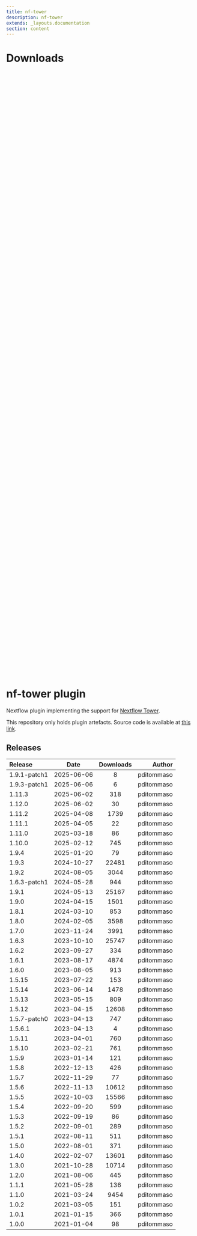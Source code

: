 ```yaml
---
title: nf-tower
description: nf-tower
extends: _layouts.documentation
section: content
---
```


# Downloads

<div style="position: relative; height:40vh; width:80vw">
    <canvas id="releases"></canvas>
</div>

# nf-tower plugin

Nextflow plugin implementing the support for [Nextflow Tower](https://tower.nf/). 

This repository only holds plugin artefacts. Source code is available at [this link](https://github.com/nextflow-io/nextflow/tree/master/plugins/nf-tower). 


## Releases

| Release                               |                       Date                       |                   Downloads                    |                           Author |
| :------------ |:------------------------------------------------:|:----------------------------------------------:|---------------------------------:|
 |  1.9.1-patch1                                        | 2025-06-06                                          | 8                                                  | pditommaso                                         |
 |  1.9.3-patch1                                        | 2025-06-06                                          | 6                                                  | pditommaso                                         |
 |  1.11.3                                              | 2025-06-02                                          | 318                                                | pditommaso                                         |
 |  1.12.0                                              | 2025-06-02                                          | 30                                                 | pditommaso                                         |
 |  1.11.2                                              | 2025-04-08                                          | 1739                                               | pditommaso                                         |
 |  1.11.1                                              | 2025-04-05                                          | 22                                                 | pditommaso                                         |
 |  1.11.0                                              | 2025-03-18                                          | 86                                                 | pditommaso                                         |
 |  1.10.0                                              | 2025-02-12                                          | 745                                                | pditommaso                                         |
 |  1.9.4                                               | 2025-01-20                                          | 79                                                 | pditommaso                                         |
 |  1.9.3                                               | 2024-10-27                                          | 22481                                              | pditommaso                                         |
 |  1.9.2                                               | 2024-08-05                                          | 3044                                               | pditommaso                                         |
 |  1.6.3-patch1                                        | 2024-05-28                                          | 944                                                | pditommaso                                         |
 |  1.9.1                                               | 2024-05-13                                          | 25167                                              | pditommaso                                         |
 |  1.9.0                                               | 2024-04-15                                          | 1501                                               | pditommaso                                         |
 |  1.8.1                                               | 2024-03-10                                          | 853                                                | pditommaso                                         |
 |  1.8.0                                               | 2024-02-05                                          | 3598                                               | pditommaso                                         |
 |  1.7.0                                               | 2023-11-24                                          | 3991                                               | pditommaso                                         |
 |  1.6.3                                               | 2023-10-10                                          | 25747                                              | pditommaso                                         |
 |  1.6.2                                               | 2023-09-27                                          | 334                                                | pditommaso                                         |
 |  1.6.1                                               | 2023-08-17                                          | 4874                                               | pditommaso                                         |
 |  1.6.0                                               | 2023-08-05                                          | 913                                                | pditommaso                                         |
 |  1.5.15                                              | 2023-07-22                                          | 153                                                | pditommaso                                         |
 |  1.5.14                                              | 2023-06-14                                          | 1478                                               | pditommaso                                         |
 |  1.5.13                                              | 2023-05-15                                          | 809                                                | pditommaso                                         |
 |  1.5.12                                              | 2023-04-15                                          | 12608                                              | pditommaso                                         |
 |  1.5.7-patch0                                        | 2023-04-13                                          | 747                                                | pditommaso                                         |
 |  1.5.6.1                                             | 2023-04-13                                          | 4                                                  | pditommaso                                         |
 |  1.5.11                                              | 2023-04-01                                          | 760                                                | pditommaso                                         |
 |  1.5.10                                              | 2023-02-21                                          | 761                                                | pditommaso                                         |
 |  1.5.9                                               | 2023-01-14                                          | 121                                                | pditommaso                                         |
 |  1.5.8                                               | 2022-12-13                                          | 426                                                | pditommaso                                         |
 |  1.5.7                                               | 2022-11-29                                          | 77                                                 | pditommaso                                         |
 |  1.5.6                                               | 2022-11-13                                          | 10612                                              | pditommaso                                         |
 |  1.5.5                                               | 2022-10-03                                          | 15566                                              | pditommaso                                         |
 |  1.5.4                                               | 2022-09-20                                          | 599                                                | pditommaso                                         |
 |  1.5.3                                               | 2022-09-19                                          | 86                                                 | pditommaso                                         |
 |  1.5.2                                               | 2022-09-01                                          | 289                                                | pditommaso                                         |
 |  1.5.1                                               | 2022-08-11                                          | 511                                                | pditommaso                                         |
 |  1.5.0                                               | 2022-08-01                                          | 371                                                | pditommaso                                         |
 |  1.4.0                                               | 2022-02-07                                          | 13601                                              | pditommaso                                         |
 |  1.3.0                                               | 2021-10-28                                          | 10714                                              | pditommaso                                         |
 |  1.2.0                                               | 2021-08-06                                          | 445                                                | pditommaso                                         |
 |  1.1.1                                               | 2021-05-28                                          | 136                                                | pditommaso                                         |
 |  1.1.0                                               | 2021-03-24                                          | 9454                                               | pditommaso                                         |
 |  1.0.2                                               | 2021-03-05                                          | 151                                                | pditommaso                                         |
 |  1.0.1                                               | 2021-01-15                                          | 366                                                | pditommaso                                         |
 |  1.0.0                                               | 2021-01-04                                          | 98                                                 | pditommaso                                         |


<script>

(async function() {
    const data = [

        {
            date: `2021-01-04`,
            count: 98,
            y: '1.0.0' },

        {
            date: `2021-01-15`,
            count: 366,
            y: '1.0.1' },

        {
            date: `2021-03-05`,
            count: 151,
            y: '1.0.2' },

        {
            date: `2021-03-24`,
            count: 9454,
            y: '1.1.0' },

        {
            date: `2021-05-28`,
            count: 136,
            y: '1.1.1' },

        {
            date: `2021-08-06`,
            count: 445,
            y: '1.2.0' },

        {
            date: `2021-10-28`,
            count: 10714,
            y: '1.3.0' },

        {
            date: `2022-02-07`,
            count: 13601,
            y: '1.4.0' },

        {
            date: `2022-08-01`,
            count: 371,
            y: '1.5.0' },

        {
            date: `2022-08-11`,
            count: 511,
            y: '1.5.1' },

        {
            date: `2022-09-01`,
            count: 289,
            y: '1.5.2' },

        {
            date: `2022-09-19`,
            count: 86,
            y: '1.5.3' },

        {
            date: `2022-09-20`,
            count: 599,
            y: '1.5.4' },

        {
            date: `2022-10-03`,
            count: 15566,
            y: '1.5.5' },

        {
            date: `2022-11-13`,
            count: 10612,
            y: '1.5.6' },

        {
            date: `2022-11-29`,
            count: 77,
            y: '1.5.7' },

        {
            date: `2022-12-13`,
            count: 426,
            y: '1.5.8' },

        {
            date: `2023-01-14`,
            count: 121,
            y: '1.5.9' },

        {
            date: `2023-02-21`,
            count: 761,
            y: '1.5.10' },

        {
            date: `2023-04-01`,
            count: 760,
            y: '1.5.11' },

        {
            date: `2023-04-13`,
            count: 4,
            y: '1.5.6.1' },

        {
            date: `2023-04-13`,
            count: 747,
            y: '1.5.7-patch0' },

        {
            date: `2023-04-15`,
            count: 12608,
            y: '1.5.12' },

        {
            date: `2023-05-15`,
            count: 809,
            y: '1.5.13' },

        {
            date: `2023-06-14`,
            count: 1478,
            y: '1.5.14' },

        {
            date: `2023-07-22`,
            count: 153,
            y: '1.5.15' },

        {
            date: `2023-08-05`,
            count: 913,
            y: '1.6.0' },

        {
            date: `2023-08-17`,
            count: 4874,
            y: '1.6.1' },

        {
            date: `2023-09-27`,
            count: 334,
            y: '1.6.2' },

        {
            date: `2023-10-10`,
            count: 25747,
            y: '1.6.3' },

        {
            date: `2023-11-24`,
            count: 3991,
            y: '1.7.0' },

        {
            date: `2024-02-05`,
            count: 3598,
            y: '1.8.0' },

        {
            date: `2024-03-10`,
            count: 853,
            y: '1.8.1' },

        {
            date: `2024-04-15`,
            count: 1501,
            y: '1.9.0' },

        {
            date: `2024-05-13`,
            count: 25167,
            y: '1.9.1' },

        {
            date: `2024-05-28`,
            count: 944,
            y: '1.6.3-patch1' },

        {
            date: `2024-08-05`,
            count: 3044,
            y: '1.9.2' },

        {
            date: `2024-10-27`,
            count: 22481,
            y: '1.9.3' },

        {
            date: `2025-01-20`,
            count: 79,
            y: '1.9.4' },

        {
            date: `2025-02-12`,
            count: 745,
            y: '1.10.0' },

        {
            date: `2025-03-18`,
            count: 86,
            y: '1.11.0' },

        {
            date: `2025-04-05`,
            count: 22,
            y: '1.11.1' },

        {
            date: `2025-04-08`,
            count: 1739,
            y: '1.11.2' },

        {
            date: `2025-06-02`,
            count: 30,
            y: '1.12.0' },

        {
            date: `2025-06-02`,
            count: 318,
            y: '1.11.3' },

        {
            date: `2025-06-06`,
            count: 6,
            y: '1.9.3-patch1' },

        {
            date: `2025-06-06`,
            count: 8,
            y: '1.9.1-patch1' },

    ];

    new Chart(
        document.getElementById('releases'),
        {
            type: 'bar',
            data: {
                labels: data.map(row => row.y),
                datasets: [
                    {
                        label: 'Donwloads',
                        data: data,
                        parsing: {
                            xAxisKey: 'count'
                        }
                    }
                ]
            },
            options: {
                indexAxis: 'y',
                plugins: {
                    tooltip:{
                        enabled: true,
                        callbacks: {
                            beforeLabel: function (tooltipData) {
                                const labels =
                                    tooltipData.dataset.label.toString();
                                const values =
                                    tooltipData.dataset.data[tooltipData.dataIndex];

                                return `Released (${values.date})`;
                            },
                            label: function (tooltipData) {
                                const labels =
                                    tooltipData.dataset.label.toString();
                                const values =
                                    tooltipData.dataset.data[tooltipData.dataIndex];

                                return `${labels} : ${values.count}`;
                            },
                        },
                    }                    
                }
            },
        }
    );
})();
</script>